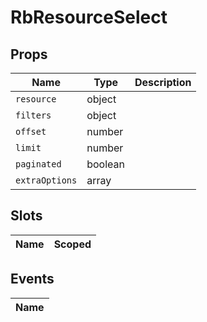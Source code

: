 # RbResourceSelect



## Props

| Name       | Type          | Description     |
|------------|---------------|-----------------|
| `resource` | object |  |
| `filters` | object |  |
| `offset` | number |  |
| `limit` | number |  |
| `paginated` | boolean |  |
| `extraOptions` | array |  |

## Slots

| Name       | Scoped        |
|------------|---------------|

## Events

| Name       |
|------------|
